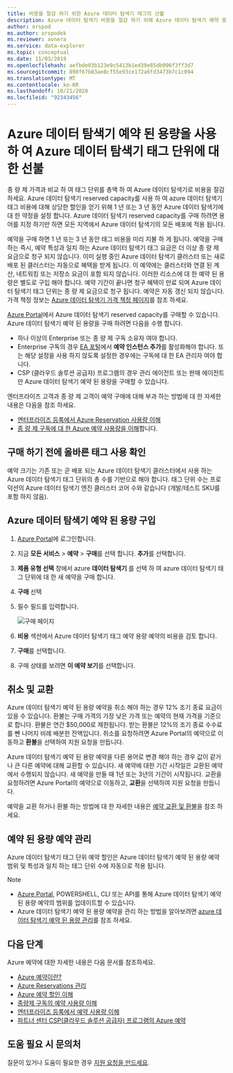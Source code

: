 ```yaml
---
title: 비용을 절감 하기 위한 Azure 데이터 탐색기 태그의 선불
description: Azure 데이터 탐색기 비용을 절감 하기 위해 Azure 데이터 탐색기 예약 용량을 구입 하는 방법을 알아봅니다.
author: orspod
ms.author: orspodek
ms.reviewer: avnera
ms.service: data-explorer
ms.topic: conceptual
ms.date: 11/03/2019
ms.openlocfilehash: aefbde03b123e9c5413b1ed39e85db096f3ff3d7
ms.sourcegitcommit: 898f67b83ae8cf55e93ce172a6fd3473b7c1c094
ms.translationtype: MT
ms.contentlocale: ko-KR
ms.lasthandoff: 10/21/2020
ms.locfileid: "92343456"
---
```

# <a name="prepay-for-azure-data-explorer-markup-units-with-azure-data-explorer-reserved-capacity"></a>Azure 데이터 탐색기 예약 된 용량을 사용 하 여 Azure 데이터 탐색기 태그 단위에 대 한 선불

종 량 제 가격과 비교 하 여 태그 단위를 총액 하 여 Azure 데이터 탐색기로 비용을 절감 하세요. Azure 데이터 탐색기 reserved capacity를 사용 하 여 azure 데이터 탐색기 태그 비용에 대해 상당한 할인을 얻기 위해 1 년 또는 3 년 동안 Azure 데이터 탐색기에 대 한 약정을 설정 합니다. Azure 데이터 탐색기 reserved capacity를 구매 하려면 용어를 지정 하기만 하면 모든 지역에서 Azure 데이터 탐색기의 모든 배포에 적용 됩니다.

예약을 구매 하면 1 년 또는 3 년 동안 태그 비용을 미리 지불 하 게 됩니다. 예약을 구매 하는 즉시, 예약 특성과 일치 하는 Azure 데이터 탐색기 태그 요금은 더 이상 종 량 제 요금으로 청구 되지 않습니다. 이미 실행 중인 Azure 데이터 탐색기 클러스터 또는 새로 배포 된 클러스터는 자동으로 혜택을 받게 됩니다. 이 예약에는 클러스터와 연결 된 계산, 네트워킹 또는 저장소 요금이 포함 되지 않습니다. 이러한 리소스에 대 한 예약 된 용량은 별도로 구입 해야 합니다. 예약 기간이 끝나면 청구 혜택이 만료 되며 Azure 데이터 탐색기 태그 단위는 종 량 제 요금으로 청구 됩니다. 예약은 자동 갱신 되지 않습니다. 가격 책정 정보는 [Azure 데이터 탐색기 가격 책정 페이지](https://azure.microsoft.com/pricing/details/data-explorer/)를 참조 하세요.

[Azure Portal](https://portal.azure.com)에서 Azure 데이터 탐색기 reserved capacity를 구매할 수 있습니다. Azure 데이터 탐색기 예약 된 용량을 구매 하려면 다음을 수행 합니다.

* 하나 이상의 Enterprise 또는 종 량 제 구독 소유자 여야 합니다.
* Enterprise 구독의 경우 [EA 포털](https://ea.azure.com)에서 **예약 인스턴스 추가**를 활성화해야 합니다. 또는 해당 설정을 사용 하지 않도록 설정한 경우에는 구독에 대 한 EA 관리자 여야 합니다.
* CSP (클라우드 솔루션 공급자) 프로그램의 경우 관리 에이전트 또는 판매 에이전트만 Azure 데이터 탐색기 예약 된 용량을 구매할 수 있습니다.

엔터프라이즈 고객과 종 량 제 고객이 예약 구매에 대해 부과 하는 방법에 대 한 자세한 내용은 다음을 참조 하세요.
* [엔터프라이즈 등록에서 Azure Reservation 사용량 이해](/azure/cost-management-billing/reservations/understand-reserved-instance-usage-ea) 
* [종 량 제 구독에 대 한 Azure 예약 사용량을 이해](/azure/cost-management-billing/reservations/understand-reserved-instance-usage)합니다.

## <a name="determine-the-right-markup-usage-before-purchase"></a>구매 하기 전에 올바른 태그 사용 확인

예약 크기는 기존 또는 곧 배포 되는 Azure 데이터 탐색기 클러스터에서 사용 하는 Azure 데이터 탐색기 태그 단위의 총 수를 기반으로 해야 합니다. 태그 단위 수는 프로덕션의 Azure 데이터 탐색기 엔진 클러스터 코어 수와 같습니다 (개발/테스트 SKU를 포함 하지 않음). 

## <a name="buy-azure-data-explorer-reserved-capacity"></a>Azure 데이터 탐색기 예약 된 용량 구입

1. [Azure Portal](https://portal.azure.com)에 로그인합니다.
1. 지금 **모든 서비스**  >  **예약**  >  **구매**를 선택 합니다. **추가**를 선택합니다.
1. **제품 유형 선택** 창에서 azure **데이터 탐색기** 를 선택 하 여 azure 데이터 탐색기 태그 단위에 대 한 새 예약을 구매 합니다. 
1. **구매** 선택
1. 필수 필드를 입력합니다. 

    ![구매 페이지](media/pricing-reserved-capacity/purchase-page.png)

1. **비용** 섹션에서 Azure 데이터 탐색기 태그 예약 용량 예약의 비용을 검토 합니다.
1. **구매**를 선택합니다.
1. 구매 상태를 보려면 **이 예약 보기**를 선택합니다.

## <a name="cancellations-and-exchanges"></a>취소 및 교환

Azure 데이터 탐색기 예약 된 용량 예약을 취소 해야 하는 경우 12% 조기 종료 요금이 있을 수 있습니다. 환불는 구매 가격의 가장 낮은 가격 또는 예약의 현재 가격을 기준으로 합니다. 환불은 연간 $50,000로 제한됩니다. 받는 환불은 12%의 조기 종료 수수료를 뺀 나머지 비례 배분한 잔액입니다. 취소를 요청하려면 Azure Portal의 예약으로 이동하고 **환불**을 선택하여 지원 요청을 만듭니다.

Azure 데이터 탐색기 예약 된 용량 예약을 다른 용어로 변경 해야 하는 경우 값이 같거나 큰 다른 예약에 대해 교환할 수 있습니다. 새 예약에 대한 기간 시작일은 교환된 예약에서 수행되지 않습니다. 새 예약을 만들 때 1년 또는 3년의 기간이 시작됩니다. 교환을 요청하려면 Azure Portal의 예약으로 이동하고, **교환**을 선택하여 지원 요청을 만듭니다.

예약을 교환 하거나 환불 하는 방법에 대 한 자세한 내용은 [예약 교환 및 환불](/azure/cost-management-billing/reservations/exchange-and-refund-azure-reservations)을 참조 하세요.

## <a name="manage-your-reserved-capacity-reservation"></a>예약 된 용량 예약 관리

Azure 데이터 탐색기 태그 단위 예약 할인은 Azure 데이터 탐색기 예약 된 용량 예약 범위 및 특성과 일치 하는 태그 단위 수에 자동으로 적용 됩니다. 


> [!NOTE]
> * [Azure Portal](https://portal.azure.com), POWERSHELL, CLI 또는 API를 통해 Azure 데이터 탐색기 예약 된 용량 예약의 범위를 업데이트할 수 있습니다.
> * Azure 데이터 탐색기 예약 된 용량 예약을 관리 하는 방법을 알아보려면 [azure 데이터 탐색기 예약 된 용량 관리](/azure/cost-management-billing/reservations/understand-azure-data-explorer-reservation-charges)를 참조 하세요.

## <a name="next-steps"></a>다음 단계

Azure 예약에 대한 자세한 내용은 다음 문서를 참조하세요.

* [Azure 예약이란?](/azure/cost-management-billing/reservations/save-compute-costs-reservations)
* [Azure Reservations 관리](/azure/cost-management-billing/reservations/manage-reserved-vm-instance)
* [Azure 예약 할인 이해](/azure/cost-management-billing/reservations/understand-reservation-charges)
* [종량제 구독의 예약 사용량 이해](/azure/cost-management-billing/reservations/understand-reserved-instance-usage)
* [엔터프라이즈 등록에서 예약 사용량 이해](/azure/cost-management-billing/reservations/understand-reserved-instance-usage-ea)
* [파트너 센터 CSP(클라우드 솔루션 공급자) 프로그램의 Azure 예약](/partner-center/azure-reservations)

## <a name="need-help-contact-us"></a>도움 필요 시 문의처

질문이 있거나 도움이 필요한 경우 [지원 요청을 만드세요](https://portal.azure.com/#blade/Microsoft_Azure_Support/HelpAndSupportBlade/newsupportrequest).